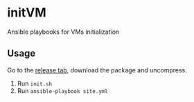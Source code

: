 # initVM
Ansible playbooks for VMs initialization

## Usage

Go to the [release tab](https://github.com/chapter09/initVM/releases), download the package and uncompress.

1. Run `init.sh`
2. Run `ansible-playbook site.yml`
